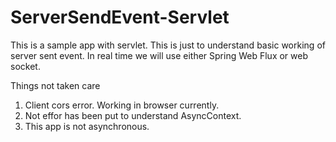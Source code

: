 # ServerSendEvent-Servlet

This is a sample app with servlet. This is just to understand basic working of server sent event. 
In real time we will use either Spring Web Flux or web socket. 

Things not taken care 
1) Client cors error. Working in browser currently.
2) Not effor has been put to understand AsyncContext. 
3) This app is not asynchronous.


